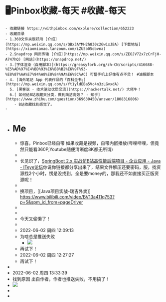 # 🖥Pinbox收藏-每天 #收藏-每天
	- 收藏链接 https://withpinbox.com/explore/collection/652223
	- 收藏目录
	- 1.360文件夹很好用 [介绍](https://mp.weixin.qq.com/s/QBx3AYMH2h830c2GwixJBA) [下载地址](https://xiaomianao.lanzoum.com/iZU5b05obvna)
	- 2.Snapdrop 网页传输 [介绍](https://mp.weixin.qq.com/s/ZEOJV72x7zCrFjH-A747hQ) [网站](https://snapdrop.net/)
	- 3.[字体渲染（自用脚本）](https://greasyfork.org/zh-CN/scripts/416688-%E5%AD%97%E4%BD%93%E6%B8%B2%E6%9F%93-%E8%87%AA%E7%94%A8%E8%84%9A%E6%9C%AC) 可惜手机上好像有点不灵！ #油猴脚本
	- 4. [海外笔记 App 代表作品的「百科全书」](https://mp.weixin.qq.com/s/Yt1yldEBa5Vc4n3zLGvxdA)
	  5. [黑客说 - 技术驱动优质交流](https://hackertalk.net/) 大佬牛！
	  6.[ 如何给B站收藏夹分类，做到简洁高效？ - 知乎](https://www.zhihu.com/question/369630450/answer/1808316806)
		- B站收藏找到感觉了。
	-
- # Me
	- 惊喜，Pinbox已经自带 如果收藏是视频，自带内嵌播放(哔哩哔哩，但竟然只能看360P,Youtube随便清晰度8K都无所谓)
	-
	- 长见识了，[SpringBoot 2.x 实战仿B站高性能后端项目 - 企业应用 - Java - ITeye论坛](https://www.iteye.com/topic/1150561)你说你链接都分享出来了，结果文件解压还要密码，服，找资源找2个小时，愣是没找到，全是要money的，那我还不如直接买正版资源呢！
	-
	- 换项目，[[Java项目实战-瑞吉外卖]] https://www.bilibili.com/video/BV13a411q753?p=5&spm_id_from=pageDriver
	-
	-
	- 今天又偷懒了！
	-
	- 2022-06-02 周四 12:09:13
	- 为啥总是推送失败
		- ![](https://wangguanjingji.oss-cn-beijing.aliyuncs.com/picture/1654142924064.png)
	- 再试下！
	- 2022-06-02 周四 12:27:27
	- 再试下！
-
- 2022-06-02 周四 13:33:39
- 找到原因 出自作者，作者也推送失败，不用搞了！
- ![](https://wangguanjingji.oss-cn-beijing.aliyuncs.com/picture/1654147931121.png)
-
-